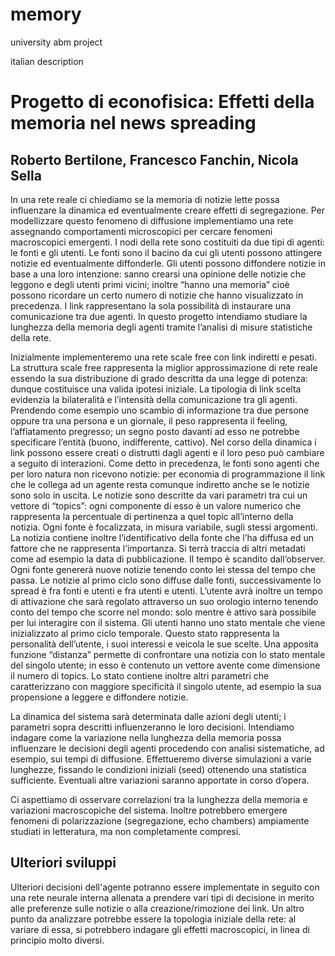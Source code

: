 # memory
university abm project

italian description
# Progetto di econofisica: Effetti della memoria nel news spreading
## Roberto Bertilone, Francesco Fanchin, Nicola Sella
In una rete reale ci chiediamo se la memoria di notizie lette possa influenzare la dinamica ed
eventualmente creare effetti di segregazione. Per modellizzare questo fenomeno di diffusione
implementiamo una rete assegnando comportamenti microscopici per cercare fenomeni
macroscopici emergenti.
I nodi della rete sono costituiti da due tipi di agenti: le fonti e gli utenti.
Le fonti sono il bacino da cui gli utenti possono attingere notizie ed eventualmente diffonderle.
Gli utenti possono diffondere notizie in base a una loro intenzione: sanno crearsi una opinione delle
notizie che leggono e degli utenti primi vicini; inoltre “hanno una memoria” cioè possono ricordare
un certo numero di notizie che hanno visualizzato in precedenza.
I link rappresentano la sola possibilità di instaurare una comunicazione tra due agenti.
In questo progetto intendiamo studiare la lunghezza della memoria degli agenti tramite l’analisi di
misure statistiche della rete.

Inizialmente implementeremo una rete scale free con link indiretti e pesati. La struttura scale free
rappresenta la miglior approssimazione di rete reale essendo la sua distribuzione di grado descritta
da una legge di potenza: dunque costituisce una valida ipotesi iniziale. La tipologia di link scelta
evidenzia la bilateralità e l’intensità della comunicazione tra gli agenti. Prendendo come esempio
uno scambio di informazione tra due persone oppure tra una persona e un giornale, il peso
rappresenta il feeling, l’affiatamento pregresso; un segno posto davanti ad esso ne potrebbe
specificare l’entità (buono, indifferente, cattivo).
Nel corso della dinamica i link possono essere creati o distrutti dagli agenti e il loro peso può
cambiare a seguito di interazioni.
Come detto in precedenza, le fonti sono agenti che per loro natura non ricevono notizie: per
economia di programmazione il link che le collega ad un agente resta comunque indiretto anche se
le notizie sono solo in uscita.
Le notizie sono descritte da vari parametri tra cui un vettore di “topics”: ogni componente di esso è
un valore numerico che rappresenta la percentuale di pertinenza a quel topic all’interno della
notizia.
Ogni fonte è focalizzata, in misura variabile, sugli stessi argomenti. La notizia contiene inoltre
l’identificativo della fonte che l’ha diffusa ed un fattore che ne rappresenta l’importanza. Si terrà
traccia di altri metadati come ad esempio la data di pubblicazione.
Il tempo è scandito dall’observer. Ogni fonte genererà nuove notizie tenendo conto lei stessa del
tempo che passa.
Le notizie al primo ciclo sono diffuse dalle fonti, successivamente lo spread è fra fonti e utenti e fra
utenti e utenti.
L’utente avrà inoltre un tempo di attivazione che sarà regolato attraverso un suo orologio interno
tenendo conto del tempo che scorre nel mondo: solo mentre è attivo sarà possibile per lui interagire
con il sistema. 
Gli utenti hanno uno stato mentale che viene inizializzato al primo ciclo temporale. Questo stato
rappresenta la personalità dell’utente, i suoi interessi e veicola le sue scelte.
Una apposita funzione “distanza” permette di confrontare una notizia con lo stato mentale del
singolo utente; in esso è contenuto un vettore avente come dimensione il numero di topics. Lo stato
contiene inoltre altri parametri che caratterizzano con maggiore specificità il singolo utente, ad
esempio la sua propensione a leggere e diffondere notizie.

La dinamica del sistema sarà determinata dalle azioni degli utenti; i parametri sopra descritti
influenzeranno le loro decisioni.
Intendiamo indagare come la variazione nella lunghezza della memoria possa influenzare le
decisioni degli agenti procedendo con analisi sistematiche, ad esempio, sui tempi di diffusione.
Effettueremo diverse simulazioni a varie lunghezze, fissando le condizioni iniziali (seed) ottenendo
una statistica sufficiente. Eventuali altre variazioni saranno apportate in corso d’opera.

Ci aspettiamo di osservare correlazioni tra la lunghezza della memoria e variazioni macroscopiche
del sistema. Inoltre potrebbero emergere fenomeni di polarizzazione (segregazione, echo
chambers) ampiamente studiati in letteratura, ma non completamente compresi.

## Ulteriori sviluppi
Ulteriori decisioni dell'agente potranno essere implementate in seguito con una rete neurale
interna allenata a prendere vari tipi di decisione in merito alle preferenze sulle notizie o alla
creazione/rimozione dei link.
Un altro punto da analizzare potrebbe essere la topologia iniziale della rete: al variare di essa, si
potrebbero indagare gli effetti macroscopici, in linea di principio molto diversi.